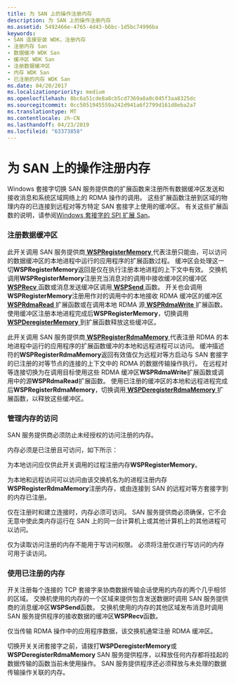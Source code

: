 ```yaml
---
title: 为 SAN 上的操作注册内存
description: 为 SAN 上的操作注册内存
ms.assetid: 5492466e-4765-4d43-b6bc-1d5bc74996ba
keywords:
- SAN 连接安装 WDK，注册内存
- 注册内存 San
- 数据缓冲 WDK San
- 缓冲区 WDK San
- 注册数据缓冲区
- 内存 WDK San
- 已注册的内存 WDK San
ms.date: 04/20/2017
ms.localizationpriority: medium
ms.openlocfilehash: 8bc6a51cde8a8cb5cd7369a8a0c045f3aa8325dc
ms.sourcegitcommit: 0cc5051945559a242d941a6f2799d161d8eba2a7
ms.translationtype: MT
ms.contentlocale: zh-CN
ms.lasthandoff: 04/23/2019
ms.locfileid: "63373858"
---
```

# <a name="registering-memory-for-operations-on-a-san"></a>为 SAN 上的操作注册内存





Windows 套接字切换 SAN 服务提供商的扩展函数来注册所有数据缓冲区发送和接收消息和系统区域网络上的 RDMA 操作的调用。 这些扩展函数注册到区域的物理内存的已连接到远程对等方特定 SAN 套接字上使用的缓冲区。 有关这些扩展函数的说明，请参阅[Windows 套接字的 SPI 扩展 San](windows-sockets-spi-extensions-for-sans.md)。

### <a name="registering-data-buffers"></a>注册数据缓冲区

此开关调用 SAN 服务提供商[ **WSPRegisterMemory** ](https://msdn.microsoft.com/library/windows/hardware/ff566311)代表注册只能由，可以访问的数据缓冲区的本地进程中运行的应用程序的扩展函数过程。 缓冲区会处理这一切**WSPRegisterMemory**返回是仅在执行注册本地进程的上下文中有效。 交换机调用**WSPRegisterMemory**注册充当消息对的调用中接收缓冲区的缓冲区[ **WSPRecv** ](https://msdn.microsoft.com/library/windows/hardware/ff566309)函数或消息发送缓冲区调用[ **WSPSend** ](https://msdn.microsoft.com/library/windows/hardware/ff566316)函数。 开关也会调用**WSPRegisterMemory**注册用作对的调用中的本地接收 RDMA 缓冲区的缓冲区[ **WSPRdmaRead** ](https://msdn.microsoft.com/library/windows/hardware/ff566304)扩展函数或在调用本地 RDMA 源[ **WSPRdmaWrite** ](https://msdn.microsoft.com/library/windows/hardware/ff566306)扩展函数。 使用缓冲区注册本地进程完成后**WSPRegisterMemory**，切换调用[ **WSPDeregisterMemory** ](https://msdn.microsoft.com/library/windows/hardware/ff566279)到扩展函数释放这些缓冲区。

此开关调用 SAN 服务提供商[ **WSPRegisterRdmaMemory** ](https://msdn.microsoft.com/library/windows/hardware/ff566313)代表注册 RDMA 的本地进程中运行的应用程序的扩展函数缓冲的本地和远程进程可以访问。 缓冲描述符的**WSPRegisterRdmaMemory**返回有效值仅为远程对等方启动与 SAN 套接字的已注册的对等节点的连接的上下文中的 RDMA 的数据传输操作执行。 在远程对等连接切换为在调用目标使用这些 RDMA 缓冲区**WSPRdmaWrite**扩展函数或调用中的源**WSPRdmaRead**扩展函数。 使用已注册的缓冲区的本地和远程进程完成后**WSPRegisterRdmaMemory**，切换调用[ **WSPDeregisterRdmaMemory** ](https://msdn.microsoft.com/library/windows/hardware/ff566281)扩展函数，以释放这些缓冲区。

### <a name="managing-memory-access"></a>管理内存的访问

SAN 服务提供商必须防止未经授权的访问注册的内存。

内存必须是已注册且可访问，如下所示：

为本地访问应仅供此开关调用的过程注册内存**WSPRegisterMemory**。

为本地和远程访问可以访问由该交换机名为的进程注册内存**WSPRegisterRdmaMemory**注册内存，或由连接到 SAN 的远程对等方套接字到的内存已注册。

仅在注册时和建立连接时，内存必须可访问。 SAN 服务提供商必须确保，它不会无意中使此类内存运行在 SAN 上的同一台计算机上或其他计算机上的其他进程可以访问。

仅为读取访问注册的内存不能用于写访问权限。 必须将注册仅进行写访问的内存可用于读访问。

### <a name="using-registered-memory"></a>使用已注册的内存

开关注册每个连接的 TCP 套接字来协商数据传输会话使用的内存的两个几乎相邻的区域。 交换机使用的内存的一个区域来提供包含发送数据时调用 SAN 服务提供商的消息缓冲区**WSPSend**函数。 交换机使用的内存的其他区域发布消息时调用 SAN 服务提供程序的接收数据的缓冲区**WSPRecv**函数。

仅当传输 RDMA 操作中的应用程序数据，该交换机通常注册 RDMA 缓冲区。

切换开关关闭套接字之前，请拨打**WSPDeregisterMemory**或**WSPDeregisterRdmaMemory** SAN 服务提供程序，以释放任何内存都将挂起的数据传输的函数当前未使用操作。 SAN 服务提供程序还必须释放与未处理的数据传输操作关联的内存。

 

 





